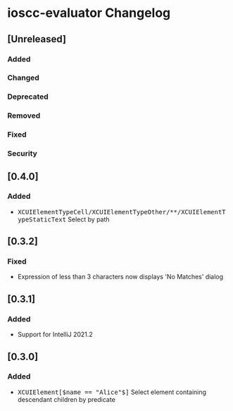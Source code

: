 <!-- Keep a Changelog guide -> https://keepachangelog.com -->

# ioscc-evaluator Changelog

## [Unreleased]
### Added

### Changed

### Deprecated

### Removed

### Fixed

### Security
## [0.4.0]
### Added
- <kbd>XCUIElementTypeCell/XCUIElementTypeOther/**/XCUIElementTypeStaticText</kbd> Select by path
## [0.3.2]
### Fixed
- Expression of less than 3 characters now displays 'No Matches' dialog
## [0.3.1]
### Added
- Support for IntelliJ 2021.2
## [0.3.0]
### Added
- <kbd>XCUIElement[$name == "Alice"$]</kbd> Select element containing descendant children by predicate